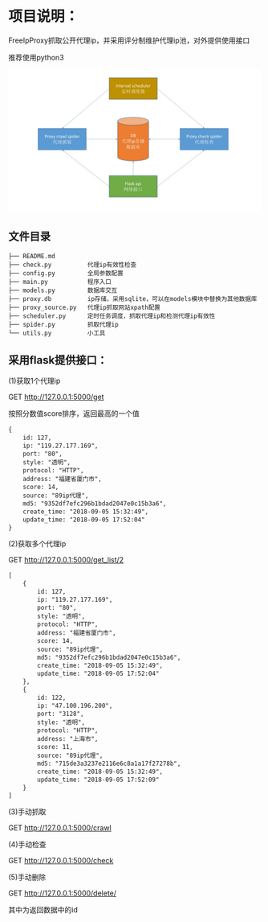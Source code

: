 # 项目说明：
FreeIpProxy抓取公开代理ip，并采用评分制维护代理ip池，对外提供使用接口

推荐使用python3

![](项目模块示意图.jpg)

## 文件目录
```
├── README.md
├── check.py          代理ip有效性检查
├── config.py         全局参数配置
├── main.py           程序入口
├── models.py         数据库交互
├── proxy.db          ip存储，采用sqlite，可以在models模块中替换为其他数据库
├── proxy_source.py   代理ip抓取网站xpath配置
├── scheduler.py      定时任务调度，抓取代理ip和检测代理ip有效性
├── spider.py         抓取代理ip
└── utils.py          小工具

```

## 采用flask提供接口：

(1)获取1个代理ip

GET http://127.0.0.1:5000/get

按照分数值score排序，返回最高的一个值

```
{
    id: 127,
    ip: "119.27.177.169",
    port: "80",
    style: "透明",
    protocol: "HTTP",
    address: "福建省厦门市",
    score: 14,
    source: "89ip代理",
    md5: "9352df7efc296b1bdad2047e0c15b3a6",
    create_time: "2018-09-05 15:32:49",
    update_time: "2018-09-05 17:52:04"
}
```

(2)获取多个代理ip

GET http://127.0.0.1:5000/get_list/2

```
[
    {
        id: 127,
        ip: "119.27.177.169",
        port: "80",
        style: "透明",
        protocol: "HTTP",
        address: "福建省厦门市",
        score: 14,
        source: "89ip代理",
        md5: "9352df7efc296b1bdad2047e0c15b3a6",
        create_time: "2018-09-05 15:32:49",
        update_time: "2018-09-05 17:52:04"
    },
    {
        id: 122,
        ip: "47.100.196.200",
        port: "3128",
        style: "透明",
        protocol: "HTTP",
        address: "上海市",
        score: 11,
        source: "89ip代理",
        md5: "715de3a3237e2116e6c8a1a17f27278b",
        create_time: "2018-09-05 15:32:49",
        update_time: "2018-09-05 17:52:09"
    }
]
```
(3)手动抓取

GET http://127.0.0.1:5000/crawl

(4)手动检查

GET http://127.0.0.1:5000/check

(5)手动删除

GET http://127.0.0.1:5000/delete/<uid>

其中<uid>为返回数据中的id

